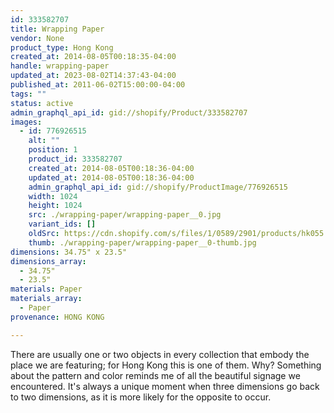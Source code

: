 ```yaml
---
id: 333582707
title: Wrapping Paper
vendor: None
product_type: Hong Kong
created_at: 2014-08-05T00:18:35-04:00
handle: wrapping-paper
updated_at: 2023-08-02T14:37:43-04:00
published_at: 2011-06-02T15:00:00-04:00
tags: ""
status: active
admin_graphql_api_id: gid://shopify/Product/333582707
images:
  - id: 776926515
    alt: ""
    position: 1
    product_id: 333582707
    created_at: 2014-08-05T00:18:36-04:00
    updated_at: 2014-08-05T00:18:36-04:00
    admin_graphql_api_id: gid://shopify/ProductImage/776926515
    width: 1024
    height: 1024
    src: ./wrapping-paper/wrapping-paper__0.jpg
    variant_ids: []
    oldSrc: https://cdn.shopify.com/s/files/1/0589/2901/products/hk055.jpeg?v=1407212316
    thumb: ./wrapping-paper/wrapping-paper__0-thumb.jpg
dimensions: 34.75" x 23.5"
dimensions_array:
  - 34.75"
  - 23.5"
materials: Paper
materials_array:
  - Paper
provenance: HONG KONG

---
```


There are usually one or two objects in every collection that embody the place we are featuring; for Hong Kong this is one of them. Why? Something about the pattern and color reminds me of all the beautiful signage we encountered. It's always a unique moment when three dimensions go back to two dimensions, as it is more likely for the opposite to occur.